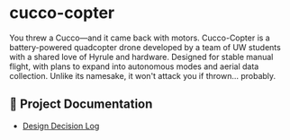 # cucco-copter
You threw a Cucco—and it came back with motors. Cucco-Copter is a battery-powered quadcopter drone developed by a team of UW students with a shared love of Hyrule and hardware. Designed for stable manual flight, with plans to expand into autonomous modes and aerial data collection. Unlike its namesake, it won't attack you if thrown... probably.

## 📄 Project Documentation
- [Design Decision Log](docs/Design-Log.md)